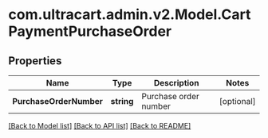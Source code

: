 # com.ultracart.admin.v2.Model.CartPaymentPurchaseOrder
## Properties

Name | Type | Description | Notes
------------ | ------------- | ------------- | -------------
**PurchaseOrderNumber** | **string** | Purchase order number | [optional] 


[[Back to Model list]](../README.md#documentation-for-models) [[Back to API list]](../README.md#documentation-for-api-endpoints) [[Back to README]](../README.md)

